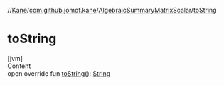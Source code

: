 //[Kane](../../index.md)/[com.github.jomof.kane](../index.md)/[AlgebraicSummaryMatrixScalar](index.md)/[toString](to-string.md)



# toString  
[jvm]  
Content  
open override fun [toString](to-string.md)(): [String](https://kotlinlang.org/api/latest/jvm/stdlib/kotlin/-string/index.html)  



